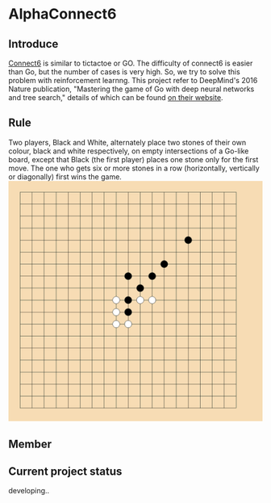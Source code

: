 # AlphaConnect6
## Introduce
[Connect6](https://en.wikipedia.org/wiki/Connect6) is similar to tictactoe or GO. The difficulty of connect6 is easier than Go, but the number of cases is very high. So, we try to solve this problem with reinforcement learnng. 
This project refer to DeepMind's 2016 Nature publication, "Mastering the game of Go with deep neural networks and tree search," details of which can be found [on their website](http://deepmind.com/alpha-go.html).

## Rule
Two players, Black and White, alternately place two stones of their own colour, black and white respectively, on empty intersections of a Go-like board, except that Black (the first player) places one stone only for the first move. The one who gets six or more stones in a row (horizontally, vertically or diagonally) first wins the game.
![connect6 game](img/connect6.png)

## Member


## Current project status
developing..

